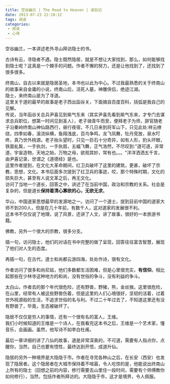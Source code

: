```yaml
---
title: 空谷幽兰 | The Road to Heaven | 读后记
date: 2013-07-23 22:10:12
tags: 阅读
categories: 
 - 阅读
 - 心得
---
```

空谷幽兰，一本讲述老外寻山拜访隐士的书。

古诗有云，寻隐者不遇。隐士既然隐居，就是不想让大家找到，那么，如何能够找到隐士呢？这真是一个棘手的问题。作者不懈的努力，还是让他找到了，还找到了很多很多。

终南山，自古以来就是隐居圣地，本书也以此为中心。不过我最熟悉的关于终南山的故事来自金庸的小说，终南山后，活死人墓，神雕侠侣，绝迹江湖。  
隐士，来终南山是为了寻道。  
这里关于道的最早的故事是老子西出函谷关，下面摘自百度百科，括弧是我自己的见解。  
传说，当年函谷关总兵尹喜见到紫气东来（其实尹喜先看到紫气东来，才专门去谋求总兵职位，想第一时间见到圣人），老子骑青牛而至，便拜老子为师，辞官随老子沿秦岭终南山神仙路西行，昼行夜宿，不几日来到将军山下，只见此处:祥云缭绕，四季如春，溪流纵横，鱼翔浅底，百鸟争鸣，龙飞凤舞，牡丹竞放，泉水叮咚，真乃世外桃源。老子抬头望时，只见一巨石十分奇异，如有人形，豹头环眼，铁面虬鬓，一手执剑，一手执扇，五蝠飞舞，正气浩然，不尽叹到:"道可道，非常道，宇宙造物，天地之始，万物之母，欲观其妙，常有也。。。"洋洋洒洒五千言，由尹喜记录，世谓之《道德经》是也。  
这里作者提到，在文化大革命期间，红卫兵破坏了这里的建筑，更甚，破坏了宗教，思想，文化。本书后面多次提到了红卫兵的事迹，哎，那个特殊时期，文化的损失巨大，甚至有人说文革之后，再无文化。  
访问了当地一个道长，回答之中，讲述了在当前中国，政治和宗教的关系。社会是复杂的，但是道长**保持着清心寡欲的心，无欲无求**。  

华山，中国道家思想最早的发源地之一。访问了一个道士，提到目前中国的道家大师不到200人，但是在几十年前，有数千人，这对道家的发展很不利。  
这本书不仅仅说了地理，说了风景，还讲了人文，讲了故事，很好的一本旅游书籍。  

佛教，另外一个很大的宗教，很多分支。

插一句，访问隐士，他们的对话在书中完整的做了呈现，回答往往富含智慧，展现了他们对人生的态度。

再插一句，在古代，道士和尚都云游四海，处处作诗，很有文化。

作者访问了很多和尚尼姑，他们多数都生活困难，但是心里很充实，**有信仰**。相比起那些在少林寺这种地方的和尚，没有世俗的争斗，没有利益的争斗。

太白山，作者去的那个年代很危险，还有野兽，野猪，熊，金丝猴。这里很危险，在山里，经常有人被这些野兽伤着，但是这里的人们心境很好，坚韧的活着，过着世外桃源般的生活，不追求世俗的名与利。不过二十年过去了，不知道这里还有没有野兽了，毕竟，生态被破坏了。

隐居不仅仅是穷人的事情，还有一个很有名的富人，王维。  
我们小时候知道的王维是一个诗人，在我看完这本书之后，王维是一个艺术家，懂音乐，会画画。虽然，他写诗不如李白杜甫。

最后一章详细的讲了八仙的故事，道是非常深奥的，不可道，需要有人指点你，点醒你，当然，自己也要有悟性，最终达到开悟，成道升仙。

隐居的另外一种境界是大隐隐于市。作者在寻完各种山之后，在长安（西安）也发现了隐居者。这个隐居者在大城市保持着不喧嚣，令人吃惊的是，他能说出终南山上所有的隐士（回想之前的内容，修行需要去山里住一段时间，需要有个师傅教你如何修行），当然，包括作者所拜访的。大隐隐于市，这才是境界，令人佩服。